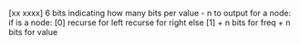 [xx xxxx] 6 bits indicating how many bits per value - n
to output for a node:
  if is a node:
    [0]
    recurse for left
    recurse for right
  else
    [1] + n bits for freq + n bits for value
